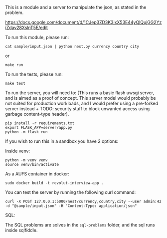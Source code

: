 This is a module and a server to manipulate the json, as stated in the problem.

https://docs.google.com/document/d/1CJep3ZD3K3ixX53E44yQlQujGG2YziZdav28XslnT5E/edit

To run this module, please run:
```
cat sample/input.json | python nest.py currency country city
```
or
```
make run
```

To run the tests, please run:
```
make test
```

To run the server, you will need to:
(This runs a basic flash uwsgi server, and is aimed as a proof of concept. This server model would probably be not suited for production workloads, and I would prefer using a pre-forked server instead + TODO: security stuff to block unwanted access using garbage content-type header).


```
pip install -r requirements.txt
export FLASK_APP=server/app.py
python -m flask run
```

If you wish to run this in a sandbox you have 2 options:

Inside venv:
```
python -m venv venv
source venv/bin/activate
```

As a AUFS container in docker:
```
sudo docker build -t revolut-interview-app .
```


You can test the server by running the following curl command:
```
curl -X POST 127.0.0.1:5000/nest/currency,country,city --user admin:42 -d "@sample/input.json" -H "Content-Type: application/json"
```


SQL:

The SQL problems are solves in the `sql-problems` folder, and the sql runs inside sqlfiddle.